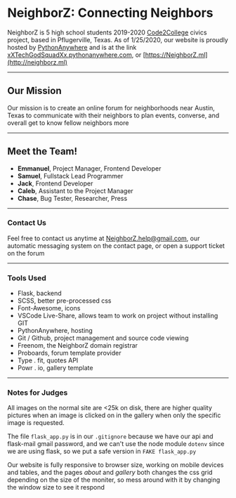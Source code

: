 # NeighborZ: Connecting Neighbors

NeighborZ is 5 high school students 2019-2020 [Code2College](https://code2college.org/) civics project, based in Pflugerville, Texas. As of 1/25/2020, our website is proudly hosted by [PythonAnywhere](https://pythonanywhere.com) and is at the link [xXTechGodSquadXx.pythonanywhere.com](https://xXTechGodSquadXx.pythonanywhere.com), or [https://NeighborZ.ml](http://neighborz.ml)

---

## Our Mission

Our mission is to create an online forum for neighborhoods near Austin, Texas to communicate with their neighbors to plan events, converse, and overall get to know fellow neighbors more

---

## Meet the Team!

-   **Emmanuel**, Project Manager, Frontend Developer
-   **Samuel**, Fullstack Lead Programmer
-   **Jack**, Frontend Developer
-   **Caleb**, Assistant to the Project Manager
-   **Chase**, Bug Tester, Researcher, Press

---

### Contact Us

Feel free to contact us anytime at [NeighborZ.help@gmail.com](mailto:neighborz.help@gmail.com), our automatic messaging system on the contact page, or open a support ticket on the forum

---

### Tools Used

- Flask, backend
- SCSS, better pre-processed css
- Font-Awesome, icons
- VSCode Live-Share, allows team to work on project without installing GIT
- PythonAnywhere, hosting
- Git / Github, project management and source code viewing
- Freenom, the NeighborZ domain registrar
- Proboards, forum template provider
- Type . fit, quotes API
- Powr . io, gallery template

---

### Notes for Judges

All images on the normal site are <25k on disk, there are higher quality pictures when an image is clicked on in the gallery when only the specific image is requested.

The file ```flask_app.py``` is in our ```.gitignore``` because we have our api and flask-mail gmail password, and we can't use the node module ```dotenv``` since we are using flask, so we put a safe version in ```FAKE flask_app.py```

Our website is fully responsive to browser size, working on mobile devices and tables, and the pages *about* and *gallery* both changes the css grid depending on the size of the moniter, so mess around with it by changing the window size to see it respond